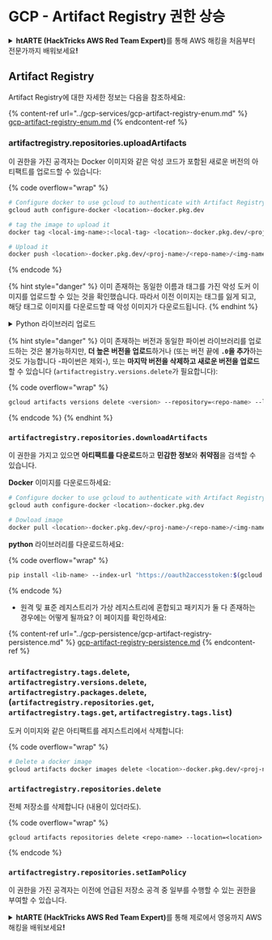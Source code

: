 # GCP - Artifact Registry 권한 상승

<details>

<summary><strong>htARTE (HackTricks AWS Red Team Expert)</strong>를 통해 AWS 해킹을 처음부터 전문가까지 배워보세요<strong>!</strong></summary>

HackTricks를 지원하는 다른 방법:

* **회사를 HackTricks에서 광고하거나 HackTricks를 PDF로 다운로드**하려면 [**SUBSCRIPTION PLANS**](https://github.com/sponsors/carlospolop)를 확인하세요!
* [**공식 PEASS & HackTricks 스웨그**](https://peass.creator-spring.com)를 얻으세요.
* [**The PEASS Family**](https://opensea.io/collection/the-peass-family)를 발견하세요. 독점적인 [**NFTs**](https://opensea.io/collection/the-peass-family) 컬렉션입니다.
* 💬 [**Discord 그룹**](https://discord.gg/hRep4RUj7f) 또는 [**텔레그램 그룹**](https://t.me/peass)에 **참여**하거나 **Twitter** 🐦 [**@hacktricks_live**](https://twitter.com/hacktricks_live)를 **팔로우**하세요.
* **HackTricks**와 [**HackTricks Cloud**](https://github.com/carlospolop/hacktricks-cloud) github 저장소에 PR을 제출하여 **해킹 트릭을 공유**하세요.

</details>

## Artifact Registry

Artifact Registry에 대한 자세한 정보는 다음을 참조하세요:

{% content-ref url="../gcp-services/gcp-artifact-registry-enum.md" %}
[gcp-artifact-registry-enum.md](../gcp-services/gcp-artifact-registry-enum.md)
{% endcontent-ref %}

### artifactregistry.repositories.uploadArtifacts

이 권한을 가진 공격자는 Docker 이미지와 같은 악성 코드가 포함된 새로운 버전의 아티팩트를 업로드할 수 있습니다:

{% code overflow="wrap" %}
```bash
# Configure docker to use gcloud to authenticate with Artifact Registry
gcloud auth configure-docker <location>-docker.pkg.dev

# tag the image to upload it
docker tag <local-img-name>:<local-tag> <location>-docker.pkg.dev/<proj-name>/<repo-name>/<img-name>:<tag>

# Upload it
docker push <location>-docker.pkg.dev/<proj-name>/<repo-name>/<img-name>:<tag>
```
{% endcode %}

{% hint style="danger" %}
이미 존재하는 동일한 이름과 태그를 가진 악성 도커 이미지를 업로드할 수 있는 것을 확인했습니다. 따라서 이전 이미지는 태그를 잃게 되고, 해당 태그로 이미지를 다운로드할 때 악성 이미지가 다운로드됩니다.
{% endhint %}

<details>

<summary>Python 라이브러리 업로드</summary>

**업로드할 라이브러리를 생성하는 것으로 시작합니다** (레지스트리에서 최신 버전을 다운로드할 수 있다면 이 단계를 건너뛸 수 있습니다):

1. **프로젝트 구조를 설정하세요**:

* 라이브러리를 위한 새로운 디렉토리를 생성하세요. 예: `hello_world_library`.
* 이 디렉토리 안에 패키지 이름으로 또 다른 디렉토리를 생성하세요. 예: `hello_world`.
* 패키지 디렉토리 안에 `__init__.py` 파일을 생성하세요. 이 파일은 비어 있을 수도 있고 패키지의 초기화를 포함할 수도 있습니다.

```bash
mkdir hello_world_library
cd hello_world_library
mkdir hello_world
touch hello_world/__init__.py
```
2. **라이브러리 코드를 작성하세요**:

* `hello_world` 디렉토리 안에 모듈을 위한 새로운 Python 파일을 생성하세요. 예: `greet.py`.
* "Hello, World!" 함수를 작성하세요:

```python
# hello_world/greet.py
def say_hello():
    return "Hello, World!"
```
3. **`setup.py` 파일을 생성하세요**:

* `hello_world_library` 디렉토리의 루트에 `setup.py` 파일을 생성하세요.
* 이 파일은 라이브러리에 대한 메타데이터를 포함하며 Python에게 설치 방법을 알려줍니다.

```python
# setup.py
from setuptools import setup, find_packages

setup(
    name='hello_world',
    version='0.1',
    packages=find_packages(),
    install_requires=[
        # 라이브러리가 필요로 하는 모든 종속성
    ],
)
```



**이제 라이브러리를 업로드합시다:**

1. **패키지를 빌드하세요**:

* `hello_world_library` 디렉토리의 루트에서 다음을 실행하세요:

```sh
python3 setup.py sdist bdist_wheel
```
2. **twine의 인증을 구성하세요** (패키지를 업로드하는 데 사용됨):

* `twine`이 설치되어 있는지 확인하세요 (`pip install twine`).
* `gcloud`를 사용하여 자격 증명을 구성하세요:

{% code overflow="wrap" %}
```sh
twine upload --username 'oauth2accesstoken' --password "$(gcloud auth print-access-token)" --repository-url https://<location>-python.pkg.dev/<project-id>/<repo-name>/ dist/*
```
{% endcode %}

<!---->

3. **빌드를 정리하세요**
```bash
rm -rf dist build hello_world.egg-info
```
</details>

{% hint style="danger" %}
이미 존재하는 버전과 동일한 파이썬 라이브러리를 업로드하는 것은 불가능하지만, **더 높은 버전을 업로드**하거나 (또는 버전 끝에 **`.0`을 추가**하는 것도 가능합니다 -파이썬은 제외-), 또는 **마지막 버전을 삭제하고 새로운 버전을 업로드**할 수 있습니다 (`artifactregistry.versions.delete`가 필요합니다):

{% code overflow="wrap" %}
```sh
gcloud artifacts versions delete <version> --repository=<repo-name> --location=<location> --package=<lib-name>
```
{% endcode %}
{% endhint %}

### `artifactregistry.repositories.downloadArtifacts`

이 권한을 가지고 있으면 **아티팩트를 다운로드**하고 **민감한 정보**와 **취약점**을 검색할 수 있습니다.

**Docker** 이미지를 다운로드하세요:
```sh
# Configure docker to use gcloud to authenticate with Artifact Registry
gcloud auth configure-docker <location>-docker.pkg.dev

# Dowload image
docker pull <location>-docker.pkg.dev/<proj-name>/<repo-name>/<img-name>:<tag>
```
**python** 라이브러리를 다운로드하세요:

{% code overflow="wrap" %}
```bash
pip install <lib-name> --index-url "https://oauth2accesstoken:$(gcloud auth print-access-token)@<location>-python.pkg.dev/<project-id>/<repo-name>/simple/" --trusted-host <location>-python.pkg.dev --no-cache-dir
```
{% endcode %}

* 원격 및 표준 레지스트리가 가상 레지스트리에 혼합되고 패키지가 둘 다 존재하는 경우에는 어떻게 될까요? 이 페이지를 확인하세요:

{% content-ref url="../gcp-persistence/gcp-artifact-registry-persistence.md" %}
[gcp-artifact-registry-persistence.md](../gcp-persistence/gcp-artifact-registry-persistence.md)
{% endcontent-ref %}

### `artifactregistry.tags.delete`, `artifactregistry.versions.delete`, `artifactregistry.packages.delete`, (`artifactregistry.repositories.get`, `artifactregistry.tags.get`, `artifactregistry.tags.list`)

도커 이미지와 같은 아티팩트를 레지스트리에서 삭제합니다:

{% code overflow="wrap" %}
```bash
# Delete a docker image
gcloud artifacts docker images delete <location>-docker.pkg.dev/<proj-name>/<repo-name>/<img-name>:<tag>
```
### `artifactregistry.repositories.delete`

전체 저장소를 삭제합니다 (내용이 있더라도).

{% code overflow="wrap" %}
```
gcloud artifacts repositories delete <repo-name> --location=<location>
```
{% endcode %}

### `artifactregistry.repositories.setIamPolicy`

이 권한을 가진 공격자는 이전에 언급된 저장소 공격 중 일부를 수행할 수 있는 권한을 부여할 수 있습니다.

<details>

<summary><strong>htARTE (HackTricks AWS Red Team Expert)</strong>를 통해 제로에서 영웅까지 AWS 해킹을 배워보세요<strong>!</strong></summary>

HackTricks를 지원하는 다른 방법:

* **회사를 HackTricks에서 광고하거나 HackTricks를 PDF로 다운로드**하려면 [**SUBSCRIPTION PLANS**](https://github.com/sponsors/carlospolop)를 확인하세요!
* [**공식 PEASS & HackTricks 상품**](https://peass.creator-spring.com)을 구매하세요.
* [**The PEASS Family**](https://opensea.io/collection/the-peass-family)를 발견하세요. 독점적인 [**NFT**](https://opensea.io/collection/the-peass-family) 컬렉션입니다.
* 💬 [**Discord 그룹**](https://discord.gg/hRep4RUj7f) 또는 [**텔레그램 그룹**](https://t.me/peass)에 **참여**하거나 **Twitter** 🐦 [**@hacktricks_live**](https://twitter.com/hacktricks_live)를 **팔로우**하세요.
* **HackTricks**와 [**HackTricks Cloud**](https://github.com/carlospolop/hacktricks-cloud) github 저장소에 PR을 제출하여 여러분의 해킹 기법을 공유하세요.

</details>
